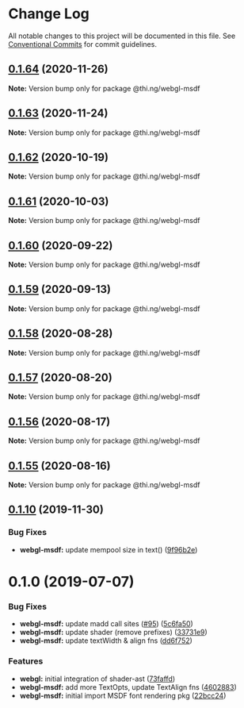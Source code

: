 # Change Log

All notable changes to this project will be documented in this file.
See [Conventional Commits](https://conventionalcommits.org) for commit guidelines.

## [0.1.64](https://github.com/thi-ng/umbrella/compare/@thi.ng/webgl-msdf@0.1.63...@thi.ng/webgl-msdf@0.1.64) (2020-11-26)

**Note:** Version bump only for package @thi.ng/webgl-msdf





## [0.1.63](https://github.com/thi-ng/umbrella/compare/@thi.ng/webgl-msdf@0.1.62...@thi.ng/webgl-msdf@0.1.63) (2020-11-24)

**Note:** Version bump only for package @thi.ng/webgl-msdf





## [0.1.62](https://github.com/thi-ng/umbrella/compare/@thi.ng/webgl-msdf@0.1.61...@thi.ng/webgl-msdf@0.1.62) (2020-10-19)

**Note:** Version bump only for package @thi.ng/webgl-msdf





## [0.1.61](https://github.com/thi-ng/umbrella/compare/@thi.ng/webgl-msdf@0.1.60...@thi.ng/webgl-msdf@0.1.61) (2020-10-03)

**Note:** Version bump only for package @thi.ng/webgl-msdf





## [0.1.60](https://github.com/thi-ng/umbrella/compare/@thi.ng/webgl-msdf@0.1.59...@thi.ng/webgl-msdf@0.1.60) (2020-09-22)

**Note:** Version bump only for package @thi.ng/webgl-msdf





## [0.1.59](https://github.com/thi-ng/umbrella/compare/@thi.ng/webgl-msdf@0.1.58...@thi.ng/webgl-msdf@0.1.59) (2020-09-13)

**Note:** Version bump only for package @thi.ng/webgl-msdf





## [0.1.58](https://github.com/thi-ng/umbrella/compare/@thi.ng/webgl-msdf@0.1.57...@thi.ng/webgl-msdf@0.1.58) (2020-08-28)

**Note:** Version bump only for package @thi.ng/webgl-msdf





## [0.1.57](https://github.com/thi-ng/umbrella/compare/@thi.ng/webgl-msdf@0.1.56...@thi.ng/webgl-msdf@0.1.57) (2020-08-20)

**Note:** Version bump only for package @thi.ng/webgl-msdf





## [0.1.56](https://github.com/thi-ng/umbrella/compare/@thi.ng/webgl-msdf@0.1.55...@thi.ng/webgl-msdf@0.1.56) (2020-08-17)

**Note:** Version bump only for package @thi.ng/webgl-msdf





## [0.1.55](https://github.com/thi-ng/umbrella/compare/@thi.ng/webgl-msdf@0.1.54...@thi.ng/webgl-msdf@0.1.55) (2020-08-16)

**Note:** Version bump only for package @thi.ng/webgl-msdf





## [0.1.10](https://github.com/thi-ng/umbrella/compare/@thi.ng/webgl-msdf@0.1.9...@thi.ng/webgl-msdf@0.1.10) (2019-11-30)

### Bug Fixes

* **webgl-msdf:** update mempool size in text() ([9f96b2e](https://github.com/thi-ng/umbrella/commit/9f96b2ec525cd8d8a5d5e31d39352f0c6e350991))

# 0.1.0 (2019-07-07)

### Bug Fixes

* **webgl-msdf:** update madd call sites ([#95](https://github.com/thi-ng/umbrella/issues/95)) ([5c6fa50](https://github.com/thi-ng/umbrella/commit/5c6fa50))
* **webgl-msdf:** update shader (remove prefixes) ([33731e9](https://github.com/thi-ng/umbrella/commit/33731e9))
* **webgl-msdf:** update textWidth & align fns ([dd6f752](https://github.com/thi-ng/umbrella/commit/dd6f752))

### Features

* **webgl:** initial integration of shader-ast ([73faffd](https://github.com/thi-ng/umbrella/commit/73faffd))
* **webgl-msdf:** add more TextOpts, update TextAlign fns ([4602883](https://github.com/thi-ng/umbrella/commit/4602883))
* **webgl-msdf:** initial import MSDF font rendering pkg ([22bcc24](https://github.com/thi-ng/umbrella/commit/22bcc24))
